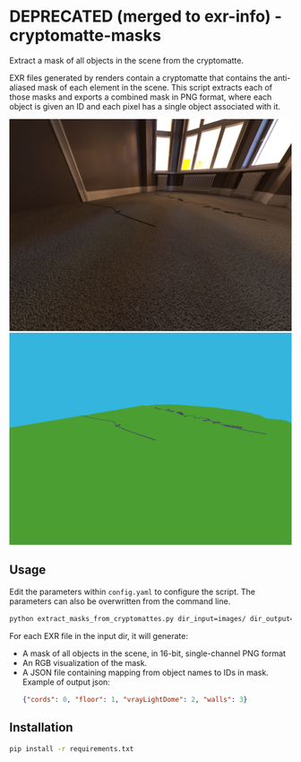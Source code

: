 # DEPRECATED (merged to exr-info) - cryptomatte-masks
Extract a mask of all objects in the scene from the cryptomatte.

EXR files generated by renders contain a cryptomatte that contains the anti-aliased mask of each
element in the scene. This script extracts each of those masks and exports a combined mask in PNG format,
where each object is given an ID and each pixel has a single object associated with it.

![rgb](images/cam_int_2.rgb.png)
![rgb](images/cam_int_2.segments_rgb.png)

## Usage
Edit the parameters within `config.yaml` to configure the script. The parameters can also be
overwritten from the command line.

```bash
python extract_masks_from_cryptomattes.py dir_input=images/ dir_output=images/
```

For each EXR file in the input dir, it will generate:
 - A mask of all objects in the scene, in 16-bit, single-channel PNG format 
 - An RGB visualization of the mask.
 - A JSON file containing mapping from object names to IDs in mask. Example of output json:
    ```json
    {"cords": 0, "floor": 1, "vrayLightDome": 2, "walls": 3}
    ```

## Installation

```bash
pip install -r requirements.txt
```
